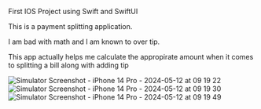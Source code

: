 First IOS Project using Swift and SwiftUI

This is a payment splitting application.

I am bad with math and I am known to over tip.

This app actually helps me calculate the appropirate amount when it comes to splitting a bill along with adding tip



![Simulator Screenshot - iPhone 14 Pro - 2024-05-12 at 09 19 22](https://github.com/tunabearfish/WeSplit/assets/65553627/3187858c-f7bf-4b20-8dc3-89b2450a0f0a)
![Simulator Screenshot - iPhone 14 Pro - 2024-05-12 at 09 19 30](https://github.com/tunabearfish/WeSplit/assets/65553627/7c4beb9a-5f0b-4604-a5d8-7c1f15b103f7)
![Simulator Screenshot - iPhone 14 Pro - 2024-05-12 at 09 19 49](https://github.com/tunabearfish/WeSplit/assets/65553627/720340fd-7227-485d-8c88-78929338f890)
